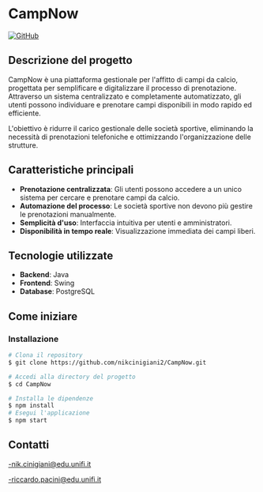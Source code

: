 # CampNow

[![GitHub](https://img.shields.io/badge/GitHub-Repository-blue?logo=github)](https://github.com/nikcinigiani2/CampNow.git)

## Descrizione del progetto
CampNow è una piattaforma gestionale per l'affitto di campi da calcio, progettata per semplificare e digitalizzare il processo di prenotazione. Attraverso un sistema centralizzato e completamente automatizzato, gli utenti possono individuare e prenotare campi disponibili in modo rapido ed efficiente.

L'obiettivo è ridurre il carico gestionale delle società sportive, eliminando la necessità di prenotazioni telefoniche e ottimizzando l'organizzazione delle strutture.

## Caratteristiche principali
- **Prenotazione centralizzata**: Gli utenti possono accedere a un unico sistema per cercare e prenotare campi da calcio.
- **Automazione del processo**: Le società sportive non devono più gestire le prenotazioni manualmente.
- **Semplicità d'uso**: Interfaccia intuitiva per utenti e amministratori.
- **Disponibilità in tempo reale**: Visualizzazione immediata dei campi liberi.

## Tecnologie utilizzate
- **Backend**: Java
- **Frontend**: Swing
- **Database**:  PostgreSQL

## Come iniziare

### Installazione
```bash
# Clona il repository
$ git clone https://github.com/nikcinigiani2/CampNow.git

# Accedi alla directory del progetto
$ cd CampNow

# Installa le dipendenze
$ npm install
# Esegui l'applicazione
$ npm start
```
## Contatti
-nik.cinigiani@edu.unifi.it

-riccardo.pacini@edu.unifi.it
